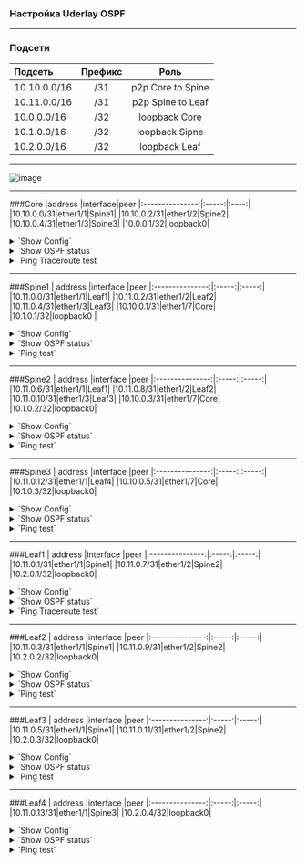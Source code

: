 ### Настройка Uderlay OSPF

---

### Подсети
| Подсеть  | Префикс  | Роль |
|:------------ |:-------:|:-------:|
|10.10.0.0/16|/31|p2p Core to Spine|
|10.11.0.0/16|/31|p2p Spine to Leaf|
|10.0.0.0/16|/32|loopback Core|
|10.1.0.0/16|/32|loopback Sipne|
|10.2.0.0/16|/32|loopback Leaf|
---
![image](https://raw.githubusercontent.com/nousaibot/VXLAN-EVPN-CiscoNexus-COD-LAB/main/IMG/UnderlayOSPF.PNG)

---

###Core
|address |interface|peer
|:---------------:|:-----:|:----:|
|10.10.0.0/31|ether1/1|Spine1|
|10.10.0.2/31|ether1/2|Spine2|
|10.10.0.4/31|ether1/3|Spine3|
|10.0.0.1/32|loopback0|
<details>
  <summary>`Show Config`</summary>
<pre><code>
interface Loopback0
 ip address 10.0.0.1 255.255.255.255
 ip ospf 1 area 0
!
interface Ethernet0/1
 description Spine1
 ip address 10.10.0.0 255.255.255.254
 ip ospf network point-to-point
 ip ospf bfd
 ip ospf 1 area 0
!
interface Ethernet0/2
 description Spine2
 ip address 10.10.0.2 255.255.255.254
 ip ospf network point-to-point
 ip ospf bfd
 ip ospf 1 area 0
!
interface Ethernet0/3
 description Spine3
 ip address 10.10.0.4 255.255.255.254
 ip ospf network point-to-point
 ip ospf bfd
 ip ospf 1 area 1
!
router ospf 1
 router-id 10.0.0.1
 passive-interface default
 no passive-interface Ethernet0/1
 no passive-interface Ethernet0/2
 no passive-interface Ethernet0/3
 </code></pre>
</details>

<details>
  <summary>`Show OSPF status`</summary>
<pre><code>
Core#sh ip ospf interface brief
Interface    PID   Area            IP Address/Mask    Cost  State Nbrs F/C
Lo0          1     0               10.0.0.1/32        1     LOOP  0/0
Et0/2        1     0               10.10.0.2/31       10    P2P   1/1
Et0/1        1     0               10.10.0.0/31       10    P2P   1/1
Et0/3        1     1               10.10.0.4/31       10    P2P   1/1
</code></pre>
<pre><code>
Core#sh ip ospf neighbor
Neighbor ID     Pri   State           Dead Time   Address         Interface
10.1.0.2          0   FULL/  -        00:00:38    10.10.0.3       Ethernet0/2
10.1.0.1          0   FULL/  -        00:00:31    10.10.0.1       Ethernet0/1
10.1.0.3          0   FULL/  -        00:00:35    10.10.0.5       Ethernet0/3
</code></pre>
<pre><code>
Core#sh ip ospf database
            OSPF Router with ID (10.0.0.1) (Process ID 1)
                Router Link States (Area 0)
Link ID         ADV Router      Age         Seq#       Checksum Link count
10.0.0.1        10.0.0.1        1749        0x800000E8 0x0094C3 5
10.1.0.1        10.1.0.1        1606        0x80000007 0x00DAAE 9
10.1.0.2        10.1.0.2        1606        0x80000007 0x000E50 9
10.2.0.1        10.2.0.1        1647        0x80000004 0x00D2FE 5
10.2.0.2        10.2.0.2        1624        0x80000004 0x001EA8 5
10.2.0.3        10.2.0.3        1608        0x80000005 0x006753 5
                Summary Net Link States (Area 0)
Link ID         ADV Router      Age         Seq#       Checksum
10.1.0.3        10.0.0.1        1427        0x80000001 0x00EA2E
10.2.0.4        10.0.0.1        1405        0x80000001 0x006688
10.10.0.4       10.0.0.1        1879        0x80000001 0x0064AC
10.11.0.12      10.0.0.1        1415        0x80000001 0x009946
                Router Link States (Area 1)
Link ID         ADV Router      Age         Seq#       Checksum Link count
10.0.0.1        10.0.0.1        1442        0x80000002 0x00813A 2
10.1.0.3        10.1.0.3        1416        0x80000006 0x005465 5
10.2.0.4        10.2.0.4        1418        0x80000005 0x008AD4 3
                Summary Net Link States (Area 1)
Link ID         ADV Router      Age         Seq#       Checksum
10.0.0.1        10.0.0.1        1883        0x80000002 0x00A480
10.1.0.1        10.0.0.1        1774        0x80000001 0x00FE1C
10.1.0.2        10.0.0.1        1745        0x80000001 0x00F425
10.2.0.1        10.0.0.1        1644        0x80000001 0x00846D
10.2.0.2        10.0.0.1        1623        0x80000001 0x007A76
10.2.0.3        10.0.0.1        1590        0x80000001 0x00707F
10.10.0.0       10.0.0.1        1883        0x80000002 0x008A89
10.10.0.2       10.0.0.1        1883        0x80000002 0x00769B
10.11.0.0       10.0.0.1        1774        0x80000001 0x0012D9
10.11.0.2       10.0.0.1        1774        0x80000001 0x00FDEB
10.11.0.4       10.0.0.1        1774        0x80000001 0x00E9FD
10.11.0.6       10.0.0.1        1745        0x80000001 0x00D510
10.11.0.8       10.0.0.1        1745        0x80000001 0x00C122
10.11.0.10      10.0.0.1        1745        0x80000001 0x00AD34
</code></pre>
</details>

<details>
  <summary>`Ping Traceroute test`</summary>
<pre><code>
Core#ping 10.1.0.1
Type escape sequence to abort.
Sending 5, 100-byte ICMP Echos to 10.1.0.1, timeout is 2 seconds:
!!!!!
Success rate is 100 percent (5/5), round-trip min/avg/max = 1/1/2 ms
Core#
Core#ping 10.1.0.2
Type escape sequence to abort.
Sending 5, 100-byte ICMP Echos to 10.1.0.2, timeout is 2 seconds:
!!!!!
Success rate is 100 percent (5/5), round-trip min/avg/max = 1/1/2 ms
Core#
Core#ping 10.1.0.3
Type escape sequence to abort.
Sending 5, 100-byte ICMP Echos to 10.1.0.3, timeout is 2 seconds:
!!!!!
Success rate is 100 percent (5/5), round-trip min/avg/max = 1/1/2 ms
Core#
Core#ping 10.2.0.1
Type escape sequence to abort.
Sending 5, 100-byte ICMP Echos to 10.2.0.1, timeout is 2 seconds:
!!!!!
Success rate is 100 percent (5/5), round-trip min/avg/max = 3/3/4 ms
Core#ping 10.2.0.2
Type escape sequence to abort.
Sending 5, 100-byte ICMP Echos to 10.2.0.2, timeout is 2 seconds:
!!!!!
Success rate is 100 percent (5/5), round-trip min/avg/max = 3/3/4 ms
Core#ping 10.2.0.3
Type escape sequence to abort.
Sending 5, 100-byte ICMP Echos to 10.2.0.3, timeout is 2 seconds:
!!!!!
Success rate is 100 percent (5/5), round-trip min/avg/max = 3/3/4 ms
Core#ping 10.2.0.4
Type escape sequence to abort.
Sending 5, 100-byte ICMP Echos to 10.2.0.4, timeout is 2 seconds:
!!!!!
Success rate is 100 percent (5/5), round-trip min/avg/max = 3/4/11 ms
![image](https://raw.githubusercontent.com/nousaibot/VXLAN-EVPN-CiscoNexus-COD-LAB/main/IMG/CoreTraceroute.png)
Dump [interface Ethernet0/1](https://raw.githubusercontent.com/nousaibot/VXLAN-EVPN-CiscoNexus-COD-LAB/main/Dump/CoreInterface0-1.pcapng)

Dump [interface Ethernet0/2](https://raw.githubusercontent.com/nousaibot/VXLAN-EVPN-CiscoNexus-COD-LAB/main/Dump/CoreInterface0-2.pcapng)

</code></pre>
</details>

---

###Spine1
 | address |interface |peer
|:---------------:|:-----:|:-----:|
|10.11.0.0/31|ether1/1|Leaf1|
|10.11.0.2/31|ether1/2|Leaf2|
|10.11.0.4/31|ether1/3|Leaf3|
|10.10.0.1/31|ether1/7|Core|
|10.1.0.1/32|loopback0 |
<details>
  <summary>`Show Config`</summary>
<pre><code>
feature ospf
feature bfd
interface Ethernet1/1
  description Leaf1
  ip address 10.11.0.0/31
  ip ospf network point-to-point
  no ip ospf passive-interface
  ip router ospf 1 area 0.0.0.0
  ip ospf bfd
!
interface Ethernet1/2
  description Leaf2
  ip address 10.11.0.2/31
  ip ospf network point-to-point
  no ip ospf passive-interface
  ip router ospf 1 area 0.0.0.0
  ip ospf bfd
!
interface Ethernet1/3
  description Leaf3
  ip address 10.11.0.4/31
  ip ospf network point-to-point
  no ip ospf passive-interface
  ip router ospf 1 area 0.0.0.0
  ip ospf bfd
!
interface Ethernet1/7
  description Core
  ip address 10.10.0.1/31
  ip ospf network point-to-point
  no ip ospf passive-interface
  ip router ospf 1 area 0.0.0.0
  ip ospf bfd
!
interface loopback0
  ip address 10.1.0.1/32
  ip router ospf 1 area 0.0.0.0
!
router ospf 1
  router-id 10.1.0.1
  passive-interface default
</code></pre>
</details>

<details>
  <summary>`Show OSPF status`</summary>
<pre><code>
Spine1# sh ip ospf interface brief
 OSPF Process ID 1 VRF default
 Total number of interface: 5
 Interface               ID     Area            Cost   State    Neighbors Status
 Eth1/1                  2      0.0.0.0         40     P2P      1         up  
 Eth1/2                  3      0.0.0.0         40     P2P      1         up  
 Eth1/3                  4      0.0.0.0         40     P2P      1         up  
 Eth1/7                  5      0.0.0.0         40     P2P      1         up  
 Lo0                     1      0.0.0.0         1      LOOPBACK 0         up  
</code></pre>
<pre><code>
Spine1# sh ip ospf neighbor
 OSPF Process ID 1 VRF default
 Total number of neighbors: 4
 Neighbor ID     Pri State            Up Time  Address         Interface
 10.2.0.1          1 FULL/ -          00:46:26 10.11.0.1       Eth1/1 
 10.2.0.2          1 FULL/ -          00:46:00 10.11.0.3       Eth1/2 
 10.2.0.3          1 FULL/ -          00:45:42 10.11.0.5       Eth1/3 
 10.0.0.1          1 FULL/ -          00:48:36 10.10.0.0       Eth1/7 
</code></pre>
<pre><code>
Spine1# sh ip ospf database
        OSPF Router with ID (10.1.0.1) (Process ID 1 VRF default)
                Router Link States (Area 0.0.0.0)
Link ID         ADV Router      Age        Seq#       Checksum Link Count
10.0.0.1        10.0.0.1        1005       0x800000e9 0x92c4   5   
10.1.0.1        10.1.0.1        923        0x80000008 0xd8af   9   
10.1.0.2        10.1.0.2        932        0x80000008 0x0c51   9   
10.2.0.1        10.2.0.1        969        0x80000005 0xd0ff   5   
10.2.0.2        10.2.0.2        942        0x80000005 0x1ca9   5   
10.2.0.3        10.2.0.3        931        0x80000006 0x6554   5   
                Summary Network Link States (Area 0.0.0.0)
Link ID         ADV Router      Age        Seq#       Checksum 
10.1.0.3        10.0.0.1        751        0x80000002 0xe82f
10.2.0.4        10.0.0.1        508        0x80000002 0x6489
10.10.0.4       10.0.0.1        1006       0x80000002 0x62ad
10.11.0.12      10.0.0.1        751        0x80000002 0x9747
</code></pre>
</details>

<details>
  <summary>`Ping test`</summary>
<pre><code>
Spine1# ping 10.0.0.1
PING 10.0.0.1 (10.0.0.1): 56 data bytes
64 bytes from 10.0.0.1: icmp_seq=0 ttl=254 time=2.061 ms
64 bytes from 10.0.0.1: icmp_seq=1 ttl=254 time=1.546 ms
64 bytes from 10.0.0.1: icmp_seq=2 ttl=254 time=1.578 ms
64 bytes from 10.0.0.1: icmp_seq=3 ttl=254 time=1.315 ms
64 bytes from 10.0.0.1: icmp_seq=4 ttl=254 time=1.811 ms
--- 10.0.0.1 ping statistics ---
5 packets transmitted, 5 packets received, 0.00% packet loss
round-trip min/avg/max = 1.315/1.662/2.061 ms
Spine1# ping 10.1.0.2
PING 10.1.0.2 (10.1.0.2): 56 data bytes
64 bytes from 10.1.0.2: icmp_seq=0 ttl=253 time=3.493 ms
64 bytes from 10.1.0.2: icmp_seq=1 ttl=253 time=2.637 ms
64 bytes from 10.1.0.2: icmp_seq=2 ttl=253 time=2.703 ms
64 bytes from 10.1.0.2: icmp_seq=3 ttl=253 time=2.671 ms
64 bytes from 10.1.0.2: icmp_seq=4 ttl=253 time=2.727 ms
--- 10.1.0.2 ping statistics ---
5 packets transmitted, 5 packets received, 0.00% packet loss
round-trip min/avg/max = 2.637/2.846/3.493 ms
Spine1# ping 10.1.0.3
PING 10.1.0.3 (10.1.0.3): 56 data bytes
64 bytes from 10.1.0.3: icmp_seq=0 ttl=253 time=4.326 ms
64 bytes from 10.1.0.3: icmp_seq=1 ttl=253 time=2.608 ms
64 bytes from 10.1.0.3: icmp_seq=2 ttl=253 time=2.468 ms
64 bytes from 10.1.0.3: icmp_seq=3 ttl=253 time=2.464 ms
64 bytes from 10.1.0.3: icmp_seq=4 ttl=253 time=2.932 ms
--- 10.1.0.3 ping statistics ---
5 packets transmitted, 5 packets received, 0.00% packet loss
round-trip min/avg/max = 2.464/2.959/4.326 ms
Spine1# ping 10.2.0.1
PING 10.2.0.1 (10.2.0.1): 56 data bytes
64 bytes from 10.2.0.1: icmp_seq=0 ttl=254 time=3.862 ms
64 bytes from 10.2.0.1: icmp_seq=1 ttl=254 time=2.776 ms
64 bytes from 10.2.0.1: icmp_seq=2 ttl=254 time=2.775 ms
64 bytes from 10.2.0.1: icmp_seq=3 ttl=254 time=2.829 ms
64 bytes from 10.2.0.1: icmp_seq=4 ttl=254 time=3.167 ms
--- 10.2.0.1 ping statistics ---
5 packets transmitted, 5 packets received, 0.00% packet loss
round-trip min/avg/max = 2.775/3.081/3.862 ms
Spine1# ping 10.2.0.2
PING 10.2.0.2 (10.2.0.2): 56 data bytes
64 bytes from 10.2.0.2: icmp_seq=0 ttl=254 time=3.985 ms
64 bytes from 10.2.0.2: icmp_seq=1 ttl=254 time=3.319 ms
64 bytes from 10.2.0.2: icmp_seq=2 ttl=254 time=3.546 ms
64 bytes from 10.2.0.2: icmp_seq=3 ttl=254 time=3.055 ms
64 bytes from 10.2.0.2: icmp_seq=4 ttl=254 time=3.372 ms
--- 10.2.0.2 ping statistics ---
5 packets transmitted, 5 packets received, 0.00% packet loss
round-trip min/avg/max = 3.055/3.455/3.985 ms
Spine1# ping 10.2.0.3
PING 10.2.0.3 (10.2.0.3): 56 data bytes
64 bytes from 10.2.0.3: icmp_seq=0 ttl=254 time=3.891 ms
64 bytes from 10.2.0.3: icmp_seq=1 ttl=254 time=3.494 ms
64 bytes from 10.2.0.3: icmp_seq=2 ttl=254 time=3.203 ms
64 bytes from 10.2.0.3: icmp_seq=3 ttl=254 time=3.56 ms
64 bytes from 10.2.0.3: icmp_seq=4 ttl=254 time=3.451 ms
--- 10.2.0.3 ping statistics ---
5 packets transmitted, 5 packets received, 0.00% packet loss
round-trip min/avg/max = 3.203/3.519/3.891 ms
Spine1# ping 10.2.0.4
PING 10.2.0.4 (10.2.0.4): 56 data bytes
64 bytes from 10.2.0.4: icmp_seq=0 ttl=252 time=6.987 ms
64 bytes from 10.2.0.4: icmp_seq=1 ttl=252 time=4.762 ms
64 bytes from 10.2.0.4: icmp_seq=2 ttl=252 time=4.958 ms
64 bytes from 10.2.0.4: icmp_seq=3 ttl=252 time=4.527 ms
64 bytes from 10.2.0.4: icmp_seq=4 ttl=252 time=4.761 ms
--- 10.2.0.4 ping statistics ---
5 packets transmitted, 5 packets received, 0.00% packet loss
round-trip min/avg/max = 4.527/5.199/6.987 ms
</code></pre>
</details>

---

###Spine2
 |  address |interface |peer
|:---------------:|:-----:|:-----:|
|10.11.0.6/31|ether1/1|Leaf1|
|10.11.0.8/31|ether1/2|Leaf2|
|10.11.0.10/31|ether1/3|Leaf3|
|10.10.0.3/31|ether1/7|Core|
|10.1.0.2/32|loopback0|
<details>
  <summary>`Show Config`</summary>
<pre><code>
feature ospf
feature bfd
interface Ethernet1/1
  description Leaf1
  ip address 10.11.0.6/31
  ip ospf network point-to-point
  no ip ospf passive-interface
  ip router ospf 1 area 0.0.0.0
  ip ospf bfd
!
interface Ethernet1/2
  description Leaf2
  ip address 10.11.0.8/31
  ip ospf network point-to-point
  no ip ospf passive-interface
  ip router ospf 1 area 0.0.0.0
  ip ospf bfd
!
interface Ethernet1/3
  description Leaf3
  ip address 10.11.0.10/31
  ip ospf network point-to-point
  no ip ospf passive-interface
  ip router ospf 1 area 0.0.0.0
  ip ospf bfd
!
interface Ethernet1/7
  description Core
  no switchport
  ip address 10.10.0.3/31
  ip ospf network point-to-point
  no ip ospf passive-interface
  ip router ospf 1 area 0.0.0.0
  ip ospf bfd
!
interface loopback0
  ip address 10.1.0.2/32
  ip router ospf 1 area 0.0.0.0
!
router ospf 1
  router-id 10.1.0.2
  passive-interface default
</code></pre>
</details>
  
<details>
  <summary>`Show OSPF status`</summary>
<pre><code>
Spine2# sh ip ospf interface brief
 OSPF Process ID 1 VRF default
 Total number of interface: 5
 Interface               ID     Area            Cost   State    Neighbors Status
 Eth1/1                  2      0.0.0.0         40     P2P      1         up  
 Eth1/2                  3      0.0.0.0         40     P2P      1         up  
 Eth1/3                  4      0.0.0.0         40     P2P      1         up  
 Eth1/7                  5      0.0.0.0         40     P2P      1         up  
 Lo0                     1      0.0.0.0         1      LOOPBACK 0         up  
</code></pre>
<pre><code>
Spine2# sh ip ospf neighbor
 OSPF Process ID 1 VRF default
 Total number of neighbors: 4
 Neighbor ID     Pri State            Up Time  Address         Interface
 10.2.0.1          1 FULL/ -          01:00:41 10.11.0.7       Eth1/1 
 10.2.0.2          1 FULL/ -          01:00:24 10.11.0.9       Eth1/2 
 10.2.0.3          1 FULL/ -          01:00:01 10.11.0.11      Eth1/3 
 10.0.0.1          1 FULL/ -          01:02:26 10.10.0.2       Eth1/7 
</code></pre>
<pre><code>
Spine2# sh ip ospf database
        OSPF Router with ID (10.1.0.2) (Process ID 1 VRF default)
                Router Link States (Area 0.0.0.0)
Link ID         ADV Router      Age        Seq#       Checksum Link Count
10.0.0.1        10.0.0.1        1864       0x800000e9 0x92c4   5   
10.1.0.1        10.1.0.1        1783       0x80000008 0xd8af   9   
10.1.0.2        10.1.0.2        1788       0x80000008 0x0c51   9   
10.2.0.1        10.2.0.1        6          0x80000006 0xce01   5   
10.2.0.2        10.2.0.2        1800       0x80000005 0x1ca9   5   
10.2.0.3        10.2.0.3        1790       0x80000006 0x6554   5   
                Summary Network Link States (Area 0.0.0.0)
Link ID         ADV Router      Age        Seq#       Checksum 
10.1.0.3        10.0.0.1        1609       0x80000002 0xe82f
10.2.0.4        10.0.0.1        1366       0x80000002 0x6489
10.10.0.4       10.0.0.1        1864       0x80000002 0x62ad
10.11.0.12      10.0.0.1        1609       0x80000002 0x9747
</code></pre>
</details>

<details>
  <summary>`Ping test`</summary>
<pre><code>
Spine2# ping 10.0.0.1
PING 10.0.0.1 (10.0.0.1): 56 data bytes
64 bytes from 10.0.0.1: icmp_seq=0 ttl=254 time=3.006 ms
64 bytes from 10.0.0.1: icmp_seq=1 ttl=254 time=2.726 ms
64 bytes from 10.0.0.1: icmp_seq=2 ttl=254 time=1.942 ms
64 bytes from 10.0.0.1: icmp_seq=3 ttl=254 time=1.826 ms
64 bytes from 10.0.0.1: icmp_seq=4 ttl=254 time=1.61 ms
--- 10.0.0.1 ping statistics ---
5 packets transmitted, 5 packets received, 0.00% packet loss
round-trip min/avg/max = 1.61/2.221/3.006 ms
Spine2# ping 10.1.0.1
PING 10.1.0.1 (10.1.0.1): 56 data bytes
64 bytes from 10.1.0.1: icmp_seq=0 ttl=253 time=3.975 ms
64 bytes from 10.1.0.1: icmp_seq=1 ttl=253 time=2.91 ms
64 bytes from 10.1.0.1: icmp_seq=2 ttl=253 time=2.937 ms
64 bytes from 10.1.0.1: icmp_seq=3 ttl=253 time=2.962 ms
64 bytes from 10.1.0.1: icmp_seq=4 ttl=253 time=2.813 ms
--- 10.1.0.1 ping statistics ---
5 packets transmitted, 5 packets received, 0.00% packet loss
round-trip min/avg/max = 2.813/3.119/3.975 ms
Spine2# ping 10.1.0.3
PING 10.1.0.3 (10.1.0.3): 56 data bytes
64 bytes from 10.1.0.3: icmp_seq=0 ttl=253 time=3.806 ms
64 bytes from 10.1.0.3: icmp_seq=1 ttl=253 time=2.685 ms
64 bytes from 10.1.0.3: icmp_seq=2 ttl=253 time=2.533 ms
64 bytes from 10.1.0.3: icmp_seq=3 ttl=253 time=2.824 ms
64 bytes from 10.1.0.3: icmp_seq=4 ttl=253 time=3.682 ms
--- 10.1.0.3 ping statistics ---
5 packets transmitted, 5 packets received, 0.00% packet loss
round-trip min/avg/max = 2.533/3.105/3.806 ms
Spine2# ping 10.2.0.1
PING 10.2.0.1 (10.2.0.1): 56 data bytes
64 bytes from 10.2.0.1: icmp_seq=0 ttl=254 time=4.156 ms
64 bytes from 10.2.0.1: icmp_seq=1 ttl=254 time=2.357 ms
64 bytes from 10.2.0.1: icmp_seq=2 ttl=254 time=2.461 ms
64 bytes from 10.2.0.1: icmp_seq=3 ttl=254 time=2.651 ms
64 bytes from 10.2.0.1: icmp_seq=4 ttl=254 time=2.492 ms
--- 10.2.0.1 ping statistics ---
5 packets transmitted, 5 packets received, 0.00% packet loss
round-trip min/avg/max = 2.357/2.823/4.156 ms
Spine2# ping 10.2.0.2
PING 10.2.0.2 (10.2.0.2): 56 data bytes
64 bytes from 10.2.0.2: icmp_seq=0 ttl=254 time=3.013 ms
64 bytes from 10.2.0.2: icmp_seq=1 ttl=254 time=4.148 ms
64 bytes from 10.2.0.2: icmp_seq=2 ttl=254 time=1.922 ms
64 bytes from 10.2.0.2: icmp_seq=3 ttl=254 time=2.775 ms
64 bytes from 10.2.0.2: icmp_seq=4 ttl=254 time=2.95 ms
--- 10.2.0.2 ping statistics ---
5 packets transmitted, 5 packets received, 0.00% packet loss
round-trip min/avg/max = 1.922/2.961/4.148 ms
Spine2# ping 10.2.0.3
PING 10.2.0.3 (10.2.0.3): 56 data bytes
64 bytes from 10.2.0.3: icmp_seq=0 ttl=254 time=2.98 ms
64 bytes from 10.2.0.3: icmp_seq=1 ttl=254 time=3.18 ms
64 bytes from 10.2.0.3: icmp_seq=2 ttl=254 time=3.124 ms
64 bytes from 10.2.0.3: icmp_seq=3 ttl=254 time=3.26 ms
64 bytes from 10.2.0.3: icmp_seq=4 ttl=254 time=3.071 ms
--- 10.2.0.3 ping statistics ---
5 packets transmitted, 5 packets received, 0.00% packet loss
round-trip min/avg/max = 2.98/3.123/3.26 ms
Spine2# ping 10.2.0.4
PING 10.2.0.4 (10.2.0.4): 56 data bytes
64 bytes from 10.2.0.4: icmp_seq=0 ttl=252 time=5.92 ms
64 bytes from 10.2.0.4: icmp_seq=1 ttl=252 time=4.636 ms
64 bytes from 10.2.0.4: icmp_seq=2 ttl=252 time=4.249 ms
64 bytes from 10.2.0.4: icmp_seq=3 ttl=252 time=4.637 ms
64 bytes from 10.2.0.4: icmp_seq=4 ttl=252 time=4.879 ms
--- 10.2.0.4 ping statistics ---
5 packets transmitted, 5 packets received, 0.00% packet loss
round-trip min/avg/max = 4.249/4.864/5.92 ms
</code></pre>
</details>

---

###Spine3
 |  address |interface |peer
|:---------------:|:-----:|:-----:|
|10.11.0.12/31|ether1/1|Leaf4|
|10.10.0.5/31|ether1/7|Core|
|10.1.0.3/32|loopback0|
<details>
  <summary>`Show Config`</summary>
<pre><code>
feature ospf
feature bfd
interface Ethernet1/1
  description Leaf4
  ip address 10.11.0.12/31
  ip ospf network point-to-point
  no ip ospf passive-interface
  ip router ospf 1 area 0.0.0.1
  ip ospf bfd
!
interface Ethernet1/7
  description Core
  ip address 10.10.0.5/31
  ip ospf network point-to-point
  no ip ospf passive-interface
  ip router ospf 1 area 0.0.0.1
  ip ospf bfd
!
interface loopback0
  ip address 10.1.0.3/32
  ip router ospf 1 area 0.0.0.1
!
router ospf 1
  router-id 10.1.0.3
  passive-interface default
</code></pre>
</details>

<details>
  <summary>`Show OSPF status`</summary>
<pre><code>
Spine3# sh ip ospf interface brief
 OSPF Process ID 1 VRF default
 Total number of interface: 3
 Interface               ID     Area            Cost   State    Neighbors Status
 Eth1/1                  3      0.0.0.1         40     P2P      1         up  
 Eth1/7                  2      0.0.0.1         40     P2P      1         up  
 Lo0                     1      0.0.0.1         1      LOOPBACK 0         up  
</code></pre>
<pre><code> 
Spine3# sh ip ospf neighbor
 OSPF Process ID 1 VRF default
 Total number of neighbors: 2
 Neighbor ID     Pri State            Up Time  Address         Interface
 10.2.0.4          1 FULL/ -          01:04:57 10.11.0.13      Eth1/1 
 10.0.0.1          1 FULL/ -          01:05:23 10.10.0.4       Eth1/7 
</code></pre>
<pre><code>
Spine3# sh ip ospf database
        OSPF Router with ID (10.1.0.3) (Process ID 1 VRF default)
                Router Link States (Area 0.0.0.1)
Link ID         ADV Router      Age        Seq#       Checksum Link Count
10.0.0.1        10.0.0.1        95         0x80000004 0x7d3c   2   
10.1.0.3        10.1.0.3        256        0x80000008 0x5067   5   
10.2.0.4        10.2.0.4        262        0x80000007 0x86d6   3   
                Summary Network Link States (Area 0.0.0.1)
Link ID         ADV Router      Age        Seq#       Checksum 
10.0.0.1        10.0.0.1        348        0x80000004 0xa082
10.1.0.1        10.0.0.1        348        0x80000003 0xfa1e
10.1.0.2        10.0.0.1        348        0x80000003 0xf027
10.2.0.1        10.0.0.1        95         0x80000003 0x806f
10.2.0.2        10.0.0.1        95         0x80000003 0x7678
10.2.0.3        10.0.0.1        95         0x80000003 0x6c81
10.10.0.0       10.0.0.1        348        0x80000004 0x868b
10.10.0.2       10.0.0.1        348        0x80000004 0x729d
10.11.0.0       10.0.0.1        348        0x80000003 0x0edb
10.11.0.2       10.0.0.1        348        0x80000003 0xf9ed
10.11.0.4       10.0.0.1        348        0x80000003 0xe5ff
10.11.0.6       10.0.0.1        348        0x80000003 0xd112
10.11.0.8       10.0.0.1        348        0x80000003 0xbd24
10.11.0.10      10.0.0.1        348        0x80000003 0xa936
</code></pre>
</details>

<details>
  <summary>`Ping test`</summary>
<pre><code>
Spine3# ping 10.0.0.1
PING 10.0.0.1 (10.0.0.1): 56 data bytes
64 bytes from 10.0.0.1: icmp_seq=0 ttl=254 time=3.004 ms
64 bytes from 10.0.0.1: icmp_seq=1 ttl=254 time=1.653 ms
64 bytes from 10.0.0.1: icmp_seq=2 ttl=254 time=1.519 ms
64 bytes from 10.0.0.1: icmp_seq=3 ttl=254 time=3.419 ms
64 bytes from 10.0.0.1: icmp_seq=4 ttl=254 time=2.199 ms
--- 10.0.0.1 ping statistics ---
5 packets transmitted, 5 packets received, 0.00% packet loss
round-trip min/avg/max = 1.519/2.358/3.419 ms
Spine3# ping 10.1.0.1
PING 10.1.0.1 (10.1.0.1): 56 data bytes
64 bytes from 10.1.0.1: icmp_seq=0 ttl=253 time=4.72 ms
64 bytes from 10.1.0.1: icmp_seq=1 ttl=253 time=3.366 ms
64 bytes from 10.1.0.1: icmp_seq=2 ttl=253 time=3.475 ms
64 bytes from 10.1.0.1: icmp_seq=3 ttl=253 time=3.575 ms
64 bytes from 10.1.0.1: icmp_seq=4 ttl=253 time=3.444 ms
--- 10.1.0.1 ping statistics ---
5 packets transmitted, 5 packets received, 0.00% packet loss
round-trip min/avg/max = 3.366/3.715/4.72 ms
Spine3# ping 10.1.0.2
PING 10.1.0.2 (10.1.0.2): 56 data bytes
64 bytes from 10.1.0.2: icmp_seq=0 ttl=253 time=3.766 ms
64 bytes from 10.1.0.2: icmp_seq=1 ttl=253 time=3.27 ms
64 bytes from 10.1.0.2: icmp_seq=2 ttl=253 time=2.886 ms
64 bytes from 10.1.0.2: icmp_seq=3 ttl=253 time=2.742 ms
64 bytes from 10.1.0.2: icmp_seq=4 ttl=253 time=2.848 ms
--- 10.1.0.2 ping statistics ---
5 packets transmitted, 5 packets received, 0.00% packet loss
round-trip min/avg/max = 2.742/3.102/3.766 ms
Spine3# ping 10.2.0.1
PING 10.2.0.1 (10.2.0.1): 56 data bytes
64 bytes from 10.2.0.1: icmp_seq=0 ttl=252 time=6.016 ms
64 bytes from 10.2.0.1: icmp_seq=1 ttl=252 time=4.834 ms
64 bytes from 10.2.0.1: icmp_seq=2 ttl=252 time=5.117 ms
64 bytes from 10.2.0.1: icmp_seq=3 ttl=252 time=4.986 ms
64 bytes from 10.2.0.1: icmp_seq=4 ttl=252 time=5 ms
--- 10.2.0.1 ping statistics ---
5 packets transmitted, 5 packets received, 0.00% packet loss
round-trip min/avg/max = 4.834/5.19/6.016 ms
Spine3# ping 10.2.0.2
PING 10.2.0.2 (10.2.0.2): 56 data bytes
64 bytes from 10.2.0.2: icmp_seq=0 ttl=252 time=6.208 ms
64 bytes from 10.2.0.2: icmp_seq=1 ttl=252 time=4.873 ms
64 bytes from 10.2.0.2: icmp_seq=2 ttl=252 time=4.772 ms
64 bytes from 10.2.0.2: icmp_seq=3 ttl=252 time=4.846 ms
64 bytes from 10.2.0.2: icmp_seq=4 ttl=252 time=4.996 ms
--- 10.2.0.2 ping statistics ---
5 packets transmitted, 5 packets received, 0.00% packet loss
round-trip min/avg/max = 4.772/5.138/6.208 ms
Spine3# ping 10.2.0.3
PING 10.2.0.3 (10.2.0.3): 56 data bytes
64 bytes from 10.2.0.3: icmp_seq=0 ttl=252 time=5.967 ms
64 bytes from 10.2.0.3: icmp_seq=1 ttl=252 time=5.116 ms
64 bytes from 10.2.0.3: icmp_seq=2 ttl=252 time=13.824 ms
64 bytes from 10.2.0.3: icmp_seq=3 ttl=252 time=5.9 ms
64 bytes from 10.2.0.3: icmp_seq=4 ttl=252 time=4.649 ms
--- 10.2.0.3 ping statistics ---
5 packets transmitted, 5 packets received, 0.00% packet loss
round-trip min/avg/max = 4.649/7.091/13.824 ms
Spine3# ping 10.2.0.4
PING 10.2.0.4 (10.2.0.4): 56 data bytes
64 bytes from 10.2.0.4: icmp_seq=0 ttl=254 time=9.492 ms
64 bytes from 10.2.0.4: icmp_seq=1 ttl=254 time=3.307 ms
64 bytes from 10.2.0.4: icmp_seq=2 ttl=254 time=3.55 ms
64 bytes from 10.2.0.4: icmp_seq=3 ttl=254 time=3.121 ms
64 bytes from 10.2.0.4: icmp_seq=4 ttl=254 time=2.764 ms
--- 10.2.0.4 ping statistics ---
5 packets transmitted, 5 packets received, 0.00% packet loss
round-trip min/avg/max = 2.764/4.446/9.492 ms
</code></pre>
</details>

---

###Leaf1
 |  address |interface |peer
|:---------------:|:-----:|:-----:|
|10.11.0.1/31|ether1/1|Spine1|
|10.11.0.7/31|ether1/2|Spine2|
|10.2.0.1/32|loopback0|
<details>
  <summary>`Show Config`</summary>
<pre><code>
feature ospf
feature bfd
interface Ethernet1/1
  description Spine1
  ip address 10.11.0.1/31
  ip ospf network point-to-point
  no ip ospf passive-interface
  ip router ospf 1 area 0.0.0.0
  ip ospf bfd
!
interface Ethernet1/2
  description Spine2
  ip address 10.11.0.7/31
  ip ospf network point-to-point
  no ip ospf passive-interface
  ip router ospf 1 area 0.0.0.0
  ip ospf bfd
!
interface loopback0
  ip address 10.2.0.1/32
  ip router ospf 1 area 0.0.0.0
!
router ospf 1
  router-id 10.2.0.1
  passive-interface default
</code></pre>
</details>

<details>
  <summary>`Show OSPF status`</summary>
<pre><code>
Leaf1# sh ip ospf interface brief
 OSPF Process ID 1 VRF default
 Total number of interface: 3
 Interface               ID     Area            Cost   State    Neighbors Status
 Eth1/1                  2      0.0.0.0         40     P2P      1         up  
 Eth1/2                  3      0.0.0.0         40     P2P      1         up  
 Lo0                     1      0.0.0.0         1      LOOPBACK 0         up  
</code></pre>
<pre><code>
Leaf1# sh ip ospf neighbor
 OSPF Process ID 1 VRF default
 Total number of neighbors: 2
 Neighbor ID     Pri State            Up Time  Address         Interface
 10.1.0.1          1 FULL/ -          01:17:08 10.11.0.0       Eth1/1 
 10.1.0.2          1 FULL/ -          01:17:05 10.11.0.6       Eth1/2 
</code></pre>
<pre><code>
Leaf1# sh ip ospf database
        OSPF Router with ID (10.2.0.1) (Process ID 1 VRF default)
                Router Link States (Area 0.0.0.0)
Link ID         ADV Router      Age        Seq#       Checksum Link Count
10.0.0.1        10.0.0.1        847        0x800000ea 0x90c5   5   
10.1.0.1        10.1.0.1        945        0x80000009 0xd6b0   9   
10.1.0.2        10.1.0.2        952        0x80000009 0x0a52   9   
10.2.0.1        10.2.0.1        989        0x80000006 0xce01   5   
10.2.0.2        10.2.0.2        964        0x80000006 0x1aaa   5   
10.2.0.3        10.2.0.3        954        0x80000007 0x6355   5   
                Summary Network Link States (Area 0.0.0.0)
Link ID         ADV Router      Age        Seq#       Checksum 
10.1.0.3        10.0.0.1        595        0x80000003 0xe630
10.2.0.4        10.0.0.1        338        0x80000003 0x628a
10.10.0.4       10.0.0.1        847        0x80000003 0x60ae
10.11.0.12      10.0.0.1        595        0x80000003 0x9548
</code></pre>
</details>

<details>
  <summary>`Ping Traceroute test`</summary>
<pre><code>
Leaf1# ping 10.0.0.1
PING 10.0.0.1 (10.0.0.1): 56 data bytes
64 bytes from 10.0.0.1: icmp_seq=0 ttl=253 time=5.188 ms
64 bytes from 10.0.0.1: icmp_seq=1 ttl=253 time=4.522 ms
64 bytes from 10.0.0.1: icmp_seq=2 ttl=253 time=4.622 ms
64 bytes from 10.0.0.1: icmp_seq=3 ttl=253 time=3.757 ms
64 bytes from 10.0.0.1: icmp_seq=4 ttl=253 time=4.147 ms
--- 10.0.0.1 ping statistics ---
5 packets transmitted, 5 packets received, 0.00% packet loss
round-trip min/avg/max = 3.757/4.447/5.188 ms
Leaf1# ping 10.1.0.2
PING 10.1.0.2 (10.1.0.2): 56 data bytes
64 bytes from 10.1.0.2: icmp_seq=0 ttl=254 time=3.018 ms
64 bytes from 10.1.0.2: icmp_seq=1 ttl=254 time=2.785 ms
64 bytes from 10.1.0.2: icmp_seq=2 ttl=254 time=2.461 ms
64 bytes from 10.1.0.2: icmp_seq=3 ttl=254 time=2.638 ms
64 bytes from 10.1.0.2: icmp_seq=4 ttl=254 time=2.546 ms
--- 10.1.0.2 ping statistics ---
5 packets transmitted, 5 packets received, 0.00% packet loss
round-trip min/avg/max = 2.461/2.689/3.018 ms
Leaf1# ping 10.1.0.3
PING 10.1.0.3 (10.1.0.3): 56 data bytes
64 bytes from 10.1.0.3: icmp_seq=0 ttl=252 time=6.289 ms
64 bytes from 10.1.0.3: icmp_seq=1 ttl=252 time=4.555 ms
64 bytes from 10.1.0.3: icmp_seq=2 ttl=252 time=4.587 ms
64 bytes from 10.1.0.3: icmp_seq=3 ttl=252 time=4.802 ms
64 bytes from 10.1.0.3: icmp_seq=4 ttl=252 time=4.839 ms
--- 10.1.0.3 ping statistics ---
5 packets transmitted, 5 packets received, 0.00% packet loss
round-trip min/avg/max = 4.555/5.014/6.289 ms
Leaf1# ping 10.2.0.1
PING 10.2.0.1 (10.2.0.1): 56 data bytes
64 bytes from 10.2.0.1: icmp_seq=0 ttl=255 time=1.119 ms
64 bytes from 10.2.0.1: icmp_seq=1 ttl=255 time=0.789 ms
64 bytes from 10.2.0.1: icmp_seq=2 ttl=255 time=1.266 ms
64 bytes from 10.2.0.1: icmp_seq=3 ttl=255 time=1.006 ms
64 bytes from 10.2.0.1: icmp_seq=4 ttl=255 time=1.244 ms
--- 10.2.0.1 ping statistics ---
5 packets transmitted, 5 packets received, 0.00% packet loss
round-trip min/avg/max = 0.789/1.084/1.266 ms
Leaf1# ping 10.2.0.2
PING 10.2.0.2 (10.2.0.2): 56 data bytes
64 bytes from 10.2.0.2: icmp_seq=0 ttl=253 time=6.372 ms
64 bytes from 10.2.0.2: icmp_seq=1 ttl=253 time=5.211 ms
64 bytes from 10.2.0.2: icmp_seq=2 ttl=253 time=5.299 ms
64 bytes from 10.2.0.2: icmp_seq=3 ttl=253 time=4.866 ms
64 bytes from 10.2.0.2: icmp_seq=4 ttl=253 time=5.192 ms
--- 10.2.0.2 ping statistics ---
5 packets transmitted, 5 packets received, 0.00% packet loss
round-trip min/avg/max = 4.866/5.388/6.372 ms
Leaf1# ping 10.2.0.3
PING 10.2.0.3 (10.2.0.3): 56 data bytes
64 bytes from 10.2.0.3: icmp_seq=0 ttl=253 time=5.894 ms
64 bytes from 10.2.0.3: icmp_seq=1 ttl=253 time=4.394 ms
64 bytes from 10.2.0.3: icmp_seq=2 ttl=253 time=4.437 ms
64 bytes from 10.2.0.3: icmp_seq=3 ttl=253 time=4.338 ms
64 bytes from 10.2.0.3: icmp_seq=4 ttl=253 time=4.76 ms
--- 10.2.0.3 ping statistics ---
5 packets transmitted, 5 packets received, 0.00% packet loss
round-trip min/avg/max = 4.338/4.764/5.894 ms

![image](https://raw.githubusercontent.com/nousaibot/VXLAN-EVPN-CiscoNexus-COD-LAB/main/IMG/Leaf1Traceroute.png)

Dump [interface Ethernet1/1](https://raw.githubusercontent.com/nousaibot/VXLAN-EVPN-CiscoNexus-COD-LAB/main/Dump/Leaf1Interface1-1.pcapng)

Dump [interface Ethernet1/2](https://raw.githubusercontent.com/nousaibot/VXLAN-EVPN-CiscoNexus-COD-LAB/main/Dump/Leaf1Interface1-2.pcapng)
</code></pre>
</details>

---

###Leaf2
 |  address |interface |peer
|:---------------:|:-----:|:-----:|
|10.11.0.3/31|ether1/1|Spine1|
|10.11.0.9/31|ether1/2|Spine2|
|10.2.0.2/32|loopback0|
<details>
  <summary>`Show Config`</summary>
<pre><code>
feature ospf
feature bfd
interface Ethernet1/1
  description Spine1
  ip address 10.11.0.3/31
  ip ospf network point-to-point
  no ip ospf passive-interface
  ip router ospf 1 area 0.0.0.0
  ip ospf bfd
!
interface Ethernet1/2
  description Spine2
  ip address 10.11.0.9/31
  ip ospf network point-to-point
  no ip ospf passive-interface
  ip router ospf 1 area 0.0.0.0
  ip ospf bfd
!
interface loopback0
  ip address 10.2.0.2/32
  ip router ospf 1 area 0.0.0.0
!
  router-id 10.2.0.2
  passive-interface default
</code></pre>
</details>

<details>
  <summary>`Show OSPF status`</summary>
<pre><code>
Leaf2# sh ip ospf interface brief
 OSPF Process ID 1 VRF default
 Total number of interface: 3
 Interface               ID     Area            Cost   State    Neighbors Status
 Eth1/1                  2      0.0.0.0         40     P2P      1         up  
 Eth1/2                  3      0.0.0.0         40     P2P      1         up  
 Lo0                     1      0.0.0.0         1      LOOPBACK 0         up 
</code></pre>
<pre><code> 
Leaf2# sh ip ospf neighbor
 OSPF Process ID 1 VRF default
 Total number of neighbors: 2
 Neighbor ID     Pri State            Up Time  Address         Interface
 10.1.0.1          1 FULL/ -          01:20:59 10.11.0.2       Eth1/1 
 10.1.0.2          1 FULL/ -          01:21:05 10.11.0.8       Eth1/2 
</code></pre>
<pre><code>
Leaf2# sh ip ospf database
        OSPF Router with ID (10.2.0.2) (Process ID 1 VRF default)
                Router Link States (Area 0.0.0.0)
Link ID         ADV Router      Age        Seq#       Checksum Link Count
10.0.0.1        10.0.0.1        1105       0x800000ea 0x90c5   5   
10.1.0.1        10.1.0.1        1202       0x80000009 0xd6b0   9   
10.1.0.2        10.1.0.2        1209       0x80000009 0x0a52   9   
10.2.0.1        10.2.0.1        1248       0x80000006 0xce01   5   
10.2.0.2        10.2.0.2        1219       0x80000006 0x1aaa   5   
10.2.0.3        10.2.0.3        1211       0x80000007 0x6355   5   
                Summary Network Link States (Area 0.0.0.0)
Link ID         ADV Router      Age        Seq#       Checksum 
10.1.0.3        10.0.0.1        852        0x80000003 0xe630
10.2.0.4        10.0.0.1        595        0x80000003 0x628a
10.10.0.4       10.0.0.1        1105       0x80000003 0x60ae
10.11.0.12      10.0.0.1        852        0x80000003 0x9548
</code></pre>
</details>

<details>
  <summary>`Ping test`</summary>
<pre><code>
Leaf2# ping 10.0.0.1
PING 10.0.0.1 (10.0.0.1): 56 data bytes
64 bytes from 10.0.0.1: icmp_seq=0 ttl=253 time=5.591 ms
64 bytes from 10.0.0.1: icmp_seq=1 ttl=253 time=3.515 ms
64 bytes from 10.0.0.1: icmp_seq=2 ttl=253 time=3.63 ms
64 bytes from 10.0.0.1: icmp_seq=3 ttl=253 time=3.655 ms
64 bytes from 10.0.0.1: icmp_seq=4 ttl=253 time=3.583 ms
--- 10.0.0.1 ping statistics ---
5 packets transmitted, 5 packets received, 0.00% packet loss
round-trip min/avg/max = 3.515/3.994/5.591 ms
Leaf2# ping 10.1.0.1
PING 10.1.0.1 (10.1.0.1): 56 data bytes
64 bytes from 10.1.0.1: icmp_seq=0 ttl=254 time=5.405 ms
64 bytes from 10.1.0.1: icmp_seq=1 ttl=254 time=2.136 ms
64 bytes from 10.1.0.1: icmp_seq=2 ttl=254 time=2.504 ms
64 bytes from 10.1.0.1: icmp_seq=3 ttl=254 time=2.26 ms
64 bytes from 10.1.0.1: icmp_seq=4 ttl=254 time=2.492 ms
--- 10.1.0.1 ping statistics ---
5 packets transmitted, 5 packets received, 0.00% packet loss
round-trip min/avg/max = 2.136/2.959/5.405 ms
Leaf2# ping 10.1.0.2
PING 10.1.0.2 (10.1.0.2): 56 data bytes
64 bytes from 10.1.0.2: icmp_seq=0 ttl=254 time=4.166 ms
64 bytes from 10.1.0.2: icmp_seq=1 ttl=254 time=3.261 ms
64 bytes from 10.1.0.2: icmp_seq=2 ttl=254 time=3.719 ms
64 bytes from 10.1.0.2: icmp_seq=3 ttl=254 time=3.525 ms
64 bytes from 10.1.0.2: icmp_seq=4 ttl=254 time=4.982 ms
--- 10.1.0.2 ping statistics ---
5 packets transmitted, 5 packets received, 0.00% packet loss
round-trip min/avg/max = 3.261/3.93/4.982 ms
Leaf2# ping 10.1.0.3
PING 10.1.0.3 (10.1.0.3): 56 data bytes
64 bytes from 10.1.0.3: icmp_seq=0 ttl=252 time=6.309 ms
64 bytes from 10.1.0.3: icmp_seq=1 ttl=252 time=4.865 ms
64 bytes from 10.1.0.3: icmp_seq=2 ttl=252 time=4.895 ms
64 bytes from 10.1.0.3: icmp_seq=3 ttl=252 time=5.265 ms
64 bytes from 10.1.0.3: icmp_seq=4 ttl=252 time=4.882 ms
--- 10.1.0.3 ping statistics ---
5 packets transmitted, 5 packets received, 0.00% packet loss
round-trip min/avg/max = 4.865/5.243/6.309 ms
Leaf2# ping 10.2.0.1
PING 10.2.0.1 (10.2.0.1): 56 data bytes
64 bytes from 10.2.0.1: icmp_seq=0 ttl=253 time=7.038 ms
64 bytes from 10.2.0.1: icmp_seq=1 ttl=253 time=4.425 ms
64 bytes from 10.2.0.1: icmp_seq=2 ttl=253 time=4.59 ms
64 bytes from 10.2.0.1: icmp_seq=3 ttl=253 time=4.629 ms
64 bytes from 10.2.0.1: icmp_seq=4 ttl=253 time=4.361 ms
--- 10.2.0.1 ping statistics ---
5 packets transmitted, 5 packets received, 0.00% packet loss
round-trip min/avg/max = 4.361/5.008/7.038 ms
Leaf2# ping 10.2.0.3
PING 10.2.0.3 (10.2.0.3): 56 data bytes
64 bytes from 10.2.0.3: icmp_seq=0 ttl=253 time=5.391 ms
64 bytes from 10.2.0.3: icmp_seq=1 ttl=253 time=4.447 ms
64 bytes from 10.2.0.3: icmp_seq=2 ttl=253 time=4.294 ms
64 bytes from 10.2.0.3: icmp_seq=3 ttl=253 time=4.304 ms
64 bytes from 10.2.0.3: icmp_seq=4 ttl=253 time=4.446 ms
--- 10.2.0.3 ping statistics ---
5 packets transmitted, 5 packets received, 0.00% packet loss
round-trip min/avg/max = 4.294/4.576/5.391 ms
Leaf2# ping 10.2.0.4
PING 10.2.0.4 (10.2.0.4): 56 data bytes
64 bytes from 10.2.0.4: icmp_seq=0 ttl=251 time=8.658 ms
64 bytes from 10.2.0.4: icmp_seq=1 ttl=251 time=7.915 ms
64 bytes from 10.2.0.4: icmp_seq=2 ttl=251 time=7.044 ms
64 bytes from 10.2.0.4: icmp_seq=3 ttl=251 time=6.335 ms
64 bytes from 10.2.0.4: icmp_seq=4 ttl=251 time=6.852 ms
--- 10.2.0.4 ping statistics ---
5 packets transmitted, 5 packets received, 0.00% packet loss
round-trip min/avg/max = 6.335/7.36/8.658 ms
</code></pre>
</details>

---

###Leaf3
 |  address |interface |peer
|:---------------:|:-----:|:-----:|
|10.11.0.5/31|ether1/1|Spine1|
|10.11.0.11/31|ether1/2|Spine2|
|10.2.0.3/32|loopback0|
<details>
  <summary>`Show Config`</summary>
<pre><code>
feature ospf
feature bfd
interface Ethernet1/1
  description Spine1
  ip address 10.11.0.5/31
  ip ospf network point-to-point
  no ip ospf passive-interface
  ip router ospf 1 area 0.0.0.0
  ip ospf bfd
!
interface Ethernet1/2
  description Spine2
  ip address 10.11.0.11/31
  ip ospf network point-to-point
  no ip ospf passive-interface
  ip router ospf 1 area 0.0.0.0
  ip ospf bfd
!
interface loopback0
  ip address 10.2.0.3/32
  ip router ospf 1 area 0.0.0.0
!
router ospf 1
  router-id 10.2.0.3
  passive-interface default
  </code></pre>
</details>

<details>
  <summary>`Show OSPF status`</summary>
<pre><code>
Leaf3# sh ip ospf interface brief
 OSPF Process ID 1 VRF default
 Total number of interface: 3
 Interface               ID     Area            Cost   State    Neighbors Status
 Eth1/1                  2      0.0.0.0         40     P2P      1         up  
 Eth1/2                  3      0.0.0.0         40     P2P      1         up  
 Lo0                     1      0.0.0.0         1      LOOPBACK 0         up 
</code></pre>
<pre><code>
Leaf3# sh ip ospf neighbor
 OSPF Process ID 1 VRF default
 Total number of neighbors: 2
 Neighbor ID     Pri State            Up Time  Address         Interface
 10.1.0.1          1 FULL/ -          01:23:56 10.11.0.4       Eth1/1 
 10.1.0.2          1 FULL/ -          01:23:56 10.11.0.10      Eth1/2 
</code></pre>
<pre><code>
Leaf3# sh ip ospf database
        OSPF Router with ID (10.2.0.3) (Process ID 1 VRF default)
                Router Link States (Area 0.0.0.0)
Link ID         ADV Router      Age        Seq#       Checksum Link Count
10.0.0.1        10.0.0.1        1299       0x800000ea 0x90c5   5   
10.1.0.1        10.1.0.1        1397       0x80000009 0xd6b0   9   
10.1.0.2        10.1.0.2        1404       0x80000009 0x0a52   9   
10.2.0.1        10.2.0.1        1442       0x80000006 0xce01   5   
10.2.0.2        10.2.0.2        1415       0x80000006 0x1aaa   5   
10.2.0.3        10.2.0.3        1403       0x80000007 0x6355   5   
                Summary Network Link States (Area 0.0.0.0)
Link ID         ADV Router      Age        Seq#       Checksum 
10.1.0.3        10.0.0.1        1046       0x80000003 0xe630
10.2.0.4        10.0.0.1        789        0x80000003 0x628a
10.10.0.4       10.0.0.1        1299       0x80000003 0x60ae
10.11.0.12      10.0.0.1        1046       0x80000003 0x9548
</code></pre>
</details>

<details>
  <summary>`Ping test`</summary>
<pre><code>
Leaf3# ping 10.0.0.1
PING 10.0.0.1 (10.0.0.1): 56 data bytes
64 bytes from 10.0.0.1: icmp_seq=0 ttl=253 time=5.119 ms
64 bytes from 10.0.0.1: icmp_seq=1 ttl=253 time=4.527 ms
64 bytes from 10.0.0.1: icmp_seq=2 ttl=253 time=3.909 ms
64 bytes from 10.0.0.1: icmp_seq=3 ttl=253 time=4.069 ms
64 bytes from 10.0.0.1: icmp_seq=4 ttl=253 time=4.004 ms
--- 10.0.0.1 ping statistics ---
5 packets transmitted, 5 packets received, 0.00% packet loss
round-trip min/avg/max = 3.909/4.325/5.119 ms
Leaf3# ping 10.1.0.1
PING 10.1.0.1 (10.1.0.1): 56 data bytes
64 bytes from 10.1.0.1: icmp_seq=0 ttl=254 time=3.137 ms
64 bytes from 10.1.0.1: icmp_seq=1 ttl=254 time=2.478 ms
64 bytes from 10.1.0.1: icmp_seq=2 ttl=254 time=2.444 ms
64 bytes from 10.1.0.1: icmp_seq=3 ttl=254 time=2.455 ms
64 bytes from 10.1.0.1: icmp_seq=4 ttl=254 time=2.533 ms
--- 10.1.0.1 ping statistics ---
5 packets transmitted, 5 packets received, 0.00% packet loss
round-trip min/avg/max = 2.444/2.609/3.137 ms
Leaf3# ping 10.1.0.2
PING 10.1.0.2 (10.1.0.2): 56 data bytes
64 bytes from 10.1.0.2: icmp_seq=0 ttl=254 time=3.074 ms
64 bytes from 10.1.0.2: icmp_seq=1 ttl=254 time=2.591 ms
64 bytes from 10.1.0.2: icmp_seq=2 ttl=254 time=2.507 ms
64 bytes from 10.1.0.2: icmp_seq=3 ttl=254 time=2.464 ms
64 bytes from 10.1.0.2: icmp_seq=4 ttl=254 time=2.557 ms
--- 10.1.0.2 ping statistics ---
5 packets transmitted, 5 packets received, 0.00% packet loss
round-trip min/avg/max = 2.464/2.638/3.074 ms
Leaf3# ping 10.1.0.3
PING 10.1.0.3 (10.1.0.3): 56 data bytes
64 bytes from 10.1.0.3: icmp_seq=0 ttl=252 time=6.781 ms
64 bytes from 10.1.0.3: icmp_seq=1 ttl=252 time=5 ms
64 bytes from 10.1.0.3: icmp_seq=2 ttl=252 time=4.521 ms
64 bytes from 10.1.0.3: icmp_seq=3 ttl=252 time=5.092 ms
64 bytes from 10.1.0.3: icmp_seq=4 ttl=252 time=5.036 ms
--- 10.1.0.3 ping statistics ---
5 packets transmitted, 5 packets received, 0.00% packet loss
round-trip min/avg/max = 4.521/5.285/6.781 ms
Leaf3# ping 10.2.0.1
PING 10.2.0.1 (10.2.0.1): 56 data bytes
64 bytes from 10.2.0.1: icmp_seq=0 ttl=253 time=6.46 ms
64 bytes from 10.2.0.1: icmp_seq=1 ttl=253 time=5.16 ms
64 bytes from 10.2.0.1: icmp_seq=2 ttl=253 time=4.695 ms
64 bytes from 10.2.0.1: icmp_seq=3 ttl=253 time=5.54 ms
64 bytes from 10.2.0.1: icmp_seq=4 ttl=253 time=4.638 ms
--- 10.2.0.1 ping statistics ---
5 packets transmitted, 5 packets received, 0.00% packet loss
round-trip min/avg/max = 4.638/5.298/6.46 ms
Leaf3# ping 10.2.0.2
PING 10.2.0.2 (10.2.0.2): 56 data bytes
64 bytes from 10.2.0.2: icmp_seq=0 ttl=253 time=5.416 ms
64 bytes from 10.2.0.2: icmp_seq=1 ttl=253 time=4.547 ms
64 bytes from 10.2.0.2: icmp_seq=2 ttl=253 time=4.292 ms
64 bytes from 10.2.0.2: icmp_seq=3 ttl=253 time=4.307 ms
64 bytes from 10.2.0.2: icmp_seq=4 ttl=253 time=4.427 ms
--- 10.2.0.2 ping statistics ---
5 packets transmitted, 5 packets received, 0.00% packet loss
round-trip min/avg/max = 4.292/4.597/5.416 ms
Leaf3# ping 10.2.0.4
PING 10.2.0.4 (10.2.0.4): 56 data bytes
64 bytes from 10.2.0.4: icmp_seq=0 ttl=251 time=16.007 ms
64 bytes from 10.2.0.4: icmp_seq=1 ttl=251 time=7.378 ms
64 bytes from 10.2.0.4: icmp_seq=2 ttl=251 time=7.183 ms
64 bytes from 10.2.0.4: icmp_seq=3 ttl=251 time=7.176 ms
64 bytes from 10.2.0.4: icmp_seq=4 ttl=251 time=6.843 ms
--- 10.2.0.4 ping statistics ---
5 packets transmitted, 5 packets received, 0.00% packet loss
round-trip min/avg/max = 6.843/8.917/16.007 ms
</code></pre>
</details>

---

###Leaf4
 |  address |interface |peer
|:---------------:|:-----:|:-----:|
|10.11.0.13/31|ether1/1|Spine3|
|10.2.0.4/32|loopback0|
<details>
  <summary>`Show Config`</summary>
<pre><code>
feature ospf
feature bfd
interface Ethernet1/1
  description Spine3
  ip address 10.11.0.13/31
  ip ospf network point-to-point
  no ip ospf passive-interface
  ip router ospf 1 area 0.0.0.1
  ip ospf bfd
!
interface loopback0
  ip address 10.2.0.4/32
  ip router ospf 1 area 0.0.0.1
!
router ospf 1
  router-id 10.2.0.4
  passive-interface default  
</code></pre>
</details>

<details>
  <summary>`Show OSPF status`</summary>
<pre><code>
Leaf4# sh ip ospf interface brief
 OSPF Process ID 1 VRF default
 Total number of interface: 2
 Interface               ID     Area            Cost   State    Neighbors Status
 Eth1/1                  2      0.0.0.1         40     P2P      1         up  
 Lo0                     1      0.0.0.1         1      LOOPBACK 0         up  
</code></pre>
<pre><code>
Leaf4# sh ip ospf neighbor
 OSPF Process ID 1 VRF default
 Total number of neighbors: 1
 Neighbor ID     Pri State            Up Time  Address         Interface
 10.1.0.3          1 FULL/ -          01:25:01 10.11.0.12      Eth1/1 
</code></pre>
<pre><code>
Leaf4# sh ip ospf database
        OSPF Router with ID (10.2.0.4) (Process ID 1 VRF default)
                Router Link States (Area 0.0.0.1)
Link ID         ADV Router      Age        Seq#       Checksum Link Count
10.0.0.1        10.0.0.1        1300       0x80000004 0x7d3c   2   
10.1.0.3        10.1.0.3        1461       0x80000008 0x5067   5   
10.2.0.4        10.2.0.4        1465       0x80000007 0x86d6   3   
                Summary Network Link States (Area 0.0.0.1)
Link ID         ADV Router      Age        Seq#       Checksum 
10.0.0.1        10.0.0.1        1553       0x80000004 0xa082
10.1.0.1        10.0.0.1        1553       0x80000003 0xfa1e
10.1.0.2        10.0.0.1        1553       0x80000003 0xf027
10.2.0.1        10.0.0.1        1300       0x80000003 0x806f
10.2.0.2        10.0.0.1        1300       0x80000003 0x7678
10.2.0.3        10.0.0.1        1300       0x80000003 0x6c81
10.10.0.0       10.0.0.1        1553       0x80000004 0x868b
10.10.0.2       10.0.0.1        1553       0x80000004 0x729d
10.11.0.0       10.0.0.1        1553       0x80000003 0x0edb
10.11.0.2       10.0.0.1        1553       0x80000003 0xf9ed
10.11.0.4       10.0.0.1        1553       0x80000003 0xe5ff
10.11.0.6       10.0.0.1        1553       0x80000003 0xd112
10.11.0.8       10.0.0.1        1553       0x80000003 0xbd24
10.11.0.10      10.0.0.1        1553       0x80000003 0xa936
</code></pre>
</details>

<details>
  <summary>`Ping test`</summary>
<pre><code>
Leaf4# ping 10.0.0.1
PING 10.0.0.1 (10.0.0.1): 56 data bytes
64 bytes from 10.0.0.1: icmp_seq=0 ttl=253 time=5.197 ms
64 bytes from 10.0.0.1: icmp_seq=1 ttl=253 time=3.839 ms
64 bytes from 10.0.0.1: icmp_seq=2 ttl=253 time=4.197 ms
64 bytes from 10.0.0.1: icmp_seq=3 ttl=253 time=9.527 ms
64 bytes from 10.0.0.1: icmp_seq=4 ttl=253 time=5.036 ms
--- 10.0.0.1 ping statistics ---
5 packets transmitted, 5 packets received, 0.00% packet loss
round-trip min/avg/max = 3.839/5.559/9.527 ms
Leaf4# ping 10.1.0.1
PING 10.1.0.1 (10.1.0.1): 56 data bytes
64 bytes from 10.1.0.1: icmp_seq=0 ttl=252 time=6.434 ms
64 bytes from 10.1.0.1: icmp_seq=1 ttl=252 time=4.757 ms
64 bytes from 10.1.0.1: icmp_seq=2 ttl=252 time=5.059 ms
64 bytes from 10.1.0.1: icmp_seq=3 ttl=252 time=5.146 ms
64 bytes from 10.1.0.1: icmp_seq=4 ttl=252 time=4.895 ms
--- 10.1.0.1 ping statistics ---
5 packets transmitted, 5 packets received, 0.00% packet loss
round-trip min/avg/max = 4.757/5.258/6.434 ms
Leaf4# ping 10.1.0.2
PING 10.1.0.2 (10.1.0.2): 56 data bytes
64 bytes from 10.1.0.2: icmp_seq=0 ttl=252 time=7.658 ms
64 bytes from 10.1.0.2: icmp_seq=1 ttl=252 time=5.419 ms
64 bytes from 10.1.0.2: icmp_seq=2 ttl=252 time=6.655 ms
64 bytes from 10.1.0.2: icmp_seq=3 ttl=252 time=6.593 ms
64 bytes from 10.1.0.2: icmp_seq=4 ttl=252 time=5.985 ms
--- 10.1.0.2 ping statistics ---
5 packets transmitted, 5 packets received, 0.00% packet loss
round-trip min/avg/max = 5.419/6.462/7.658 ms
Leaf4# ping 10.1.0.3
PING 10.1.0.3 (10.1.0.3): 56 data bytes
64 bytes from 10.1.0.3: icmp_seq=0 ttl=254 time=3.619 ms
64 bytes from 10.1.0.3: icmp_seq=1 ttl=254 time=2.542 ms
64 bytes from 10.1.0.3: icmp_seq=2 ttl=254 time=3.249 ms
64 bytes from 10.1.0.3: icmp_seq=3 ttl=254 time=3.305 ms
64 bytes from 10.1.0.3: icmp_seq=4 ttl=254 time=3.246 ms
--- 10.1.0.3 ping statistics ---
5 packets transmitted, 5 packets received, 0.00% packet loss
round-trip min/avg/max = 2.542/3.192/3.619 ms
Leaf4# ping 10.2.0.1
PING 10.2.0.1 (10.2.0.1): 56 data bytes
64 bytes from 10.2.0.1: icmp_seq=0 ttl=251 time=10.917 ms
64 bytes from 10.2.0.1: icmp_seq=1 ttl=251 time=8.66 ms
64 bytes from 10.2.0.1: icmp_seq=2 ttl=251 time=8.955 ms
64 bytes from 10.2.0.1: icmp_seq=3 ttl=251 time=8.958 ms
64 bytes from 10.2.0.1: icmp_seq=4 ttl=251 time=8.615 ms
--- 10.2.0.1 ping statistics ---
5 packets transmitted, 5 packets received, 0.00% packet loss
round-trip min/avg/max = 8.615/9.22/10.917 ms
Leaf4# ping 10.2.0.2
PING 10.2.0.2 (10.2.0.2): 56 data bytes
64 bytes from 10.2.0.2: icmp_seq=0 ttl=251 time=15.453 ms
64 bytes from 10.2.0.2: icmp_seq=1 ttl=251 time=7.433 ms
64 bytes from 10.2.0.2: icmp_seq=2 ttl=251 time=7.21 ms
64 bytes from 10.2.0.2: icmp_seq=3 ttl=251 time=7.74 ms
64 bytes from 10.2.0.2: icmp_seq=4 ttl=251 time=7.858 ms
--- 10.2.0.2 ping statistics ---
5 packets transmitted, 5 packets received, 0.00% packet loss
round-trip min/avg/max = 7.21/9.138/15.453 ms
Leaf4# ping 10.2.0.3
PING 10.2.0.3 (10.2.0.3): 56 data bytes
64 bytes from 10.2.0.3: icmp_seq=0 ttl=251 time=9.176 ms
64 bytes from 10.2.0.3: icmp_seq=1 ttl=251 time=7.284 ms
64 bytes from 10.2.0.3: icmp_seq=2 ttl=251 time=7.217 ms
64 bytes from 10.2.0.3: icmp_seq=3 ttl=251 time=7.052 ms
64 bytes from 10.2.0.3: icmp_seq=4 ttl=251 time=7.02 ms
--- 10.2.0.3 ping statistics ---
5 packets transmitted, 5 packets received, 0.00% packet loss
round-trip min/avg/max = 7.02/7.549/9.176 ms
</code></pre>
</details>